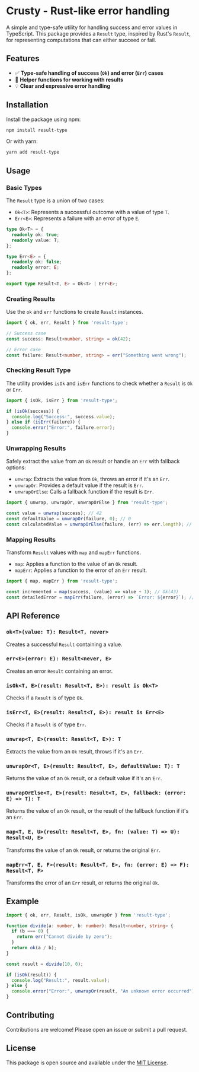 # Crusty - Rust-like error handling

A simple and type-safe utility for handling success and error values in TypeScript. This package provides a `Result` type, inspired by Rust's `Result`, for representing computations that can either succeed or fail. 

## Features

- ✅ **Type-safe handling of success (`Ok`) and error (`Err`) cases**
- 🚀 **Helper functions for working with results**
- 💡 **Clear and expressive error handling**

## Installation

Install the package using npm:

```bash
npm install result-type
```

Or with yarn:

```bash
yarn add result-type
```

## Usage

### Basic Types

The `Result` type is a union of two cases:

- `Ok<T>`: Represents a successful outcome with a value of type `T`.
- `Err<E>`: Represents a failure with an error of type `E`.

```typescript
type Ok<T> = {
  readonly ok: true;
  readonly value: T;
};

type Err<E> = {
  readonly ok: false;
  readonly error: E;
};

export type Result<T, E> = Ok<T> | Err<E>;
```

### Creating Results

Use the `ok` and `err` functions to create `Result` instances.

```typescript
import { ok, err, Result } from 'result-type';

// Success case
const success: Result<number, string> = ok(42);

// Error case
const failure: Result<number, string> = err("Something went wrong");
```

### Checking Result Type

The utility provides `isOk` and `isErr` functions to check whether a `Result` is `Ok` or `Err`.

```typescript
import { isOk, isErr } from 'result-type';

if (isOk(success)) {
  console.log("Success:", success.value);
} else if (isErr(failure)) {
  console.error("Error:", failure.error);
}
```

### Unwrapping Results

Safely extract the value from an `Ok` result or handle an `Err` with fallback options:

- `unwrap`: Extracts the value from `Ok`, throws an error if it's an `Err`.
- `unwrapOr`: Provides a default value if the result is `Err`.
- `unwrapOrElse`: Calls a fallback function if the result is `Err`.

```typescript
import { unwrap, unwrapOr, unwrapOrElse } from 'result-type';

const value = unwrap(success); // 42
const defaultValue = unwrapOr(failure, 0); // 0
const calculatedValue = unwrapOrElse(failure, (err) => err.length); // 19 (length of "Something went wrong")
```

### Mapping Results

Transform `Result` values with `map` and `mapErr` functions.

- `map`: Applies a function to the value of an `Ok` result.
- `mapErr`: Applies a function to the error of an `Err` result.

```typescript
import { map, mapErr } from 'result-type';

const incremented = map(success, (value) => value + 1); // Ok(43)
const detailedError = mapErr(failure, (error) => `Error: ${error}`); // Err("Error: Something went wrong")
```

## API Reference

### `ok<T>(value: T): Result<T, never>`

Creates a successful `Result` containing a value.

### `err<E>(error: E): Result<never, E>`

Creates an error `Result` containing an error.

### `isOk<T, E>(result: Result<T, E>): result is Ok<T>`

Checks if a `Result` is of type `Ok`.

### `isErr<T, E>(result: Result<T, E>): result is Err<E>`

Checks if a `Result` is of type `Err`.

### `unwrap<T, E>(result: Result<T, E>): T`

Extracts the value from an `Ok` result, throws if it's an `Err`.

### `unwrapOr<T, E>(result: Result<T, E>, defaultValue: T): T`

Returns the value of an `Ok` result, or a default value if it's an `Err`.

### `unwrapOrElse<T, E>(result: Result<T, E>, fallback: (error: E) => T): T`

Returns the value of an `Ok` result, or the result of the fallback function if it's an `Err`.

### `map<T, E, U>(result: Result<T, E>, fn: (value: T) => U): Result<U, E>`

Transforms the value of an `Ok` result, or returns the original `Err`.

### `mapErr<T, E, F>(result: Result<T, E>, fn: (error: E) => F): Result<T, F>`

Transforms the error of an `Err` result, or returns the original `Ok`.

## Example

```typescript
import { ok, err, Result, isOk, unwrapOr } from 'result-type';

function divide(a: number, b: number): Result<number, string> {
  if (b === 0) {
    return err("Cannot divide by zero");
  }
  return ok(a / b);
}

const result = divide(10, 0);

if (isOk(result)) {
  console.log("Result:", result.value);
} else {
  console.error("Error:", unwrapOr(result, "An unknown error occurred"));
}
```

## Contributing

Contributions are welcome! Please open an issue or submit a pull request.

## License

This package is open source and available under the [MIT License](LICENSE).

